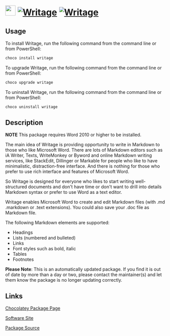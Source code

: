 ﻿# <img src="https://cdn.jsdelivr.net/gh/mkevenaar/chocolatey-packages@6e694f4b85a55e659b9f4d33758e4e556afff533/icons/writage.png" width="32" height="32"/> [![Writage](https://img.shields.io/chocolatey/v/writage.svg?label=Writage)](https://community.chocolatey.org/packages/writage) [![Writage](https://img.shields.io/chocolatey/dt/writage.svg)](https://community.chocolatey.org/packages/writage)

## Usage

To install Writage, run the following command from the command line or from PowerShell:

```powershell
choco install writage
```

To upgrade Writage, run the following command from the command line or from PowerShell:

```powershell
choco upgrade writage
```

To uninstall Writage, run the following command from the command line or from PowerShell:

```powershell
choco uninstall writage
```

## Description

**NOTE** This package requires Word 2010 or higher to be installed.

The main idea of Writage is providing opportunity to write in Markdown to those who like Microsoft Word. There are lots of Markdown editors such as iA Writer, Texts, WriteMonkey or Byword and online Markdown writing services, like StackEdit, Dillinger or Markable for people who like to have minimalistic, distraction-free interface. And there is nothing for those who prefer to use rich interface and features of Microsoft Word.

So Writage is designed for everyone who likes to start writing well-structured documents and don't have time or don't want to drill into details Markdown syntax or prefer to use Word as a text editor.

Writage enables Microsoft Word to create and edit Markdown files (with .md .markdown or .text extensions). You could also save your .doc file as Markdown file.

The following Markdown elements are supported:

- Headings
- Lists (numbered and bulleted)
- Links
- Font styles such as bold, italic
- Tables
- Footnotes

**Please Note**: This is an automatically updated package. If you find it is
out of date by more than a day or two, please contact the maintainer(s) and
let them know the package is no longer updating correctly.


## Links

[Chocolatey Package Page](https://community.chocolatey.org/packages/writage)

[Software Site](http://www.writage.com/)

[Package Source](https://github.com/mkevenaar/chocolatey-packages/tree/master/automatic/writage)

